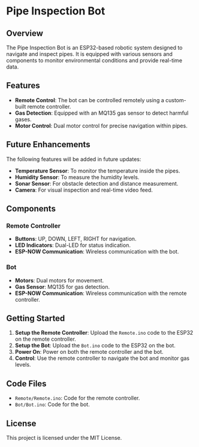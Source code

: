 # Pipe Inspection Bot

## Overview

The Pipe Inspection Bot is an ESP32-based robotic system designed to navigate and inspect pipes. It is equipped with various sensors and components to monitor environmental conditions and provide real-time data.

## Features

- **Remote Control**: The bot can be controlled remotely using a custom-built remote controller.
- **Gas Detection**: Equipped with an MQ135 gas sensor to detect harmful gases.
- **Motor Control**: Dual motor control for precise navigation within pipes.

## Future Enhancements

The following features will be added in future updates:

- **Temperature Sensor**: To monitor the temperature inside the pipes.
- **Humidity Sensor**: To measure the humidity levels.
- **Sonar Sensor**: For obstacle detection and distance measurement.
- **Camera**: For visual inspection and real-time video feed.

## Components

### Remote Controller

- **Buttons**: UP, DOWN, LEFT, RIGHT for navigation.
- **LED Indicators**: Dual-LED for status indication.
- **ESP-NOW Communication**: Wireless communication with the bot.

### Bot

- **Motors**: Dual motors for movement.
- **Gas Sensor**: MQ135 for gas detection.
- **ESP-NOW Communication**: Wireless communication with the remote controller.

## Getting Started

1. **Setup the Remote Controller**: Upload the `Remote.ino` code to the ESP32 on the remote controller.
2. **Setup the Bot**: Upload the `Bot.ino` code to the ESP32 on the bot.
3. **Power On**: Power on both the remote controller and the bot.
4. **Control**: Use the remote controller to navigate the bot and monitor gas levels.

## Code Files

- `Remote/Remote.ino`: Code for the remote controller.
- `Bot/Bot.ino`: Code for the bot.

## License

This project is licensed under the MIT License.